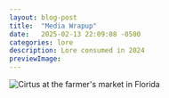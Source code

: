 ```yaml
---
layout: blog-post
title:  "Media Wrapup"
date:   2025-02-13 22:09:08 -0500
categories: lore
description: Lore consumed in 2024
previewImage:
---
```


<div class="album-art">
    <img 
        src="/assets/images/2025-02-12-annual-goals/citrus-large.png"
        alt="Cirtus at the farmer's market in Florida" />
</div>

